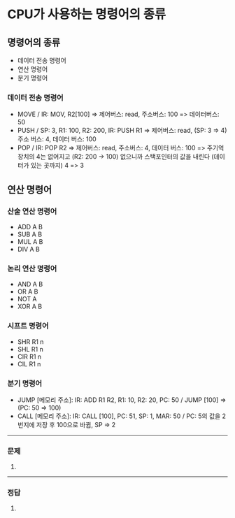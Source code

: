 # CPU가 사용하는 명령어의 종류

## 명령어의 종류

  - 데이터 전송 명령어
  - 연산 명령어
  - 분기 명령어

### 데이터 전송 명령어

  - MOVE / IR: MOV, R2[100] => 제어버스: read, 주소버스: 100 => 데이터버스: 50
  - PUSH / SP: 3, R1: 100, R2: 200, IR: PUSH R1 => 제어버스: read, (SP: 3 => 4) 주소 버스: 4, 데이터 버스: 100 
  - POP / IR: POP R2 => 제어버스: read, 주소버스: 4, 데이터 버스: 100 => 주기억장치의 4는 없어지고 (R2: 200 -> 100) 없으니까 스택포인터의 값을 내린다 (데이터가 있는 곳까지) 4 => 3

## 연산 명령어

### 산술 연산 명령어

  - ADD A B 
  - SUB A B
  - MUL A B
  - DIV A B

### 논리 연산 명령어

  - AND A B
  - OR A B
  - NOT A
  - XOR A B

### 시프트 명령어

  - SHR R1 n
  - SHL R1 n
  - CIR R1 n
  - CIL R1 n

### 분기 명령어

  - JUMP [메모리 주소]: IR: ADD R1 R2, R1: 10, R2: 20, PC: 50 / JUMP [100] => (PC: 50 => 100)
  - CALL [메모리 주소]: IR: CALL [100], PC: 51, SP: 1, MAR: 50 / PC: 5의 값을 2번지에 저장 후 100으로 바뀜, SP => 2

---

### 문제
  1. 

---

### 정답

  1.
  









